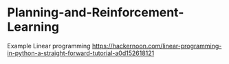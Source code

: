 # Planning-and-Reinforcement-Learning

Example Linear programming
https://hackernoon.com/linear-programming-in-python-a-straight-forward-tutorial-a0d152618121
